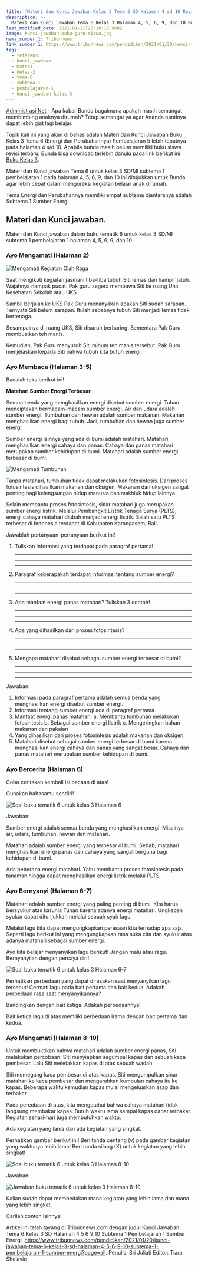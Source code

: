 ```yaml
---
title: 'Materi dan Kunci Jawaban Kelas 3 Tema 6 SD Halaman 4 sd 10 Revisi 2018'
description: >-
  Materi dan Kunci Jawaban Tema 6 Kelas 3 Halaman 4, 5, 6, 9, dan 10 Buku Siswa SD Kelas 3 Buku Kurikulum 2013 Revisi 2018.
last_modified_date: 2021-01-21T20:20:15.908Z
image: kunci-jawaban-buku-guru-siswa.jpg
nama_sumber_1: Tribunnews
link_sumber_1: https://www.tribunnews.com/pendidikan/2021/01/20/kunci-jawaban-tema-6-kelas-3-sd-halaman-4-5-6-9-10-subtema-1-pembelajaran-1-sumber-energi?page=all
tags:
  - referensi
  - kunci-jawaban
  - materi
  - kelas-3
  - tema-6
  - subtema-1
  - pembelajaran-1
  - kunci-jawaban-kelas-3
---
```



[Administrasi.Net](https://administrasi.net "Administrasi.Net") - Apa kabar Bunda bagaimana apakah masih semangat membimbing anaknya dirumah? Tetap semangat ya agar Ananda nantinya dapat lebih giat lagi belajar.

Topik kali ini yang akan di bahas adalah Materi dan Kunci Jawaban Buku Kelas 3 Tema 6 (Energi dan Perubahannya) Pembelajaran 5 lebih tepatnya pada halaman 4 s/d 10. Apabila bunda masih belum memiliki buku siswa revisi terbaru, Bunda bisa download terlebih dahulu pada link berikut ini [Buku Kelas 3](https://administrasi.net/bse/buku-tematik-sd-mi-kelas-3-kurikulum-2013 "Buku Tematik Kelas 3 SD").

Materi dan Kunci jawaban Tema 6 untuk kelas 3 SD/MI subtema 1 pembelajaran 1 pada halaman 4, 5, 6, 9, dan 10 ini ditujukkan untuk Bunda agar lebih cepat dalam mengoreksi kegiatan belajar anak dirumah.

Tema Energi dan Perubahannya memiliki empat subtema diantaranya adalah Subtema 1 Sumber Energi 

## Materi dan Kunci jawaban.

Materi dan Kunci jawaban dalam buku tematik 6 untuk kelas 3 SD/MI subtema 1 pembelajaran 1 halaman 4, 5, 6, 9, dan 10

### Ayo Mengamati (Halaman 2)

![Mengamati Kegiatan Olah Raga](/img/ayo-mengamati-halaman-2.jpg "Mengamati Kegiatan Olah Raga")
 
Saat mengikuti kegiatan jasmani tiba-tiba tubuh Siti lemas dan hampir jatuh. Wajahnya nampak pucat. Pak guru segera membawa Siti ke ruang Unit Kesehatan Sekolah atau UKS.

Sambil berjalan ke UKS Pak Guru menanyakan apakah Siti sudah sarapan. Ternyata Siti belum sarapan. Itulah sebabnya tubuh Siti menjadi lemas tidak bertenaga.

Sesampainya di ruang UKS, Siti disuruh berbaring. Sementara Pak Guru membuatkan teh manis.

Kemudian, Pak Guru menyuruh Siti minum teh manis tersebut. Pak Guru menjelaskan kepada Siti bahwa tubuh kita butuh energi.

### Ayo Membaca (Halaman 3-5)

Bacalah teks berikut ini!

**Matahari Sumber Energi Terbesar**

Semua benda yang menghasilkan energi disebut sumber energi. Tuhan menciptakan bermacam-macam sumber energi. Air dan udara adalah sumber energi. Tumbuhan dan hewan adalah sumber makanan. Makanan menghasilkan energi bagi tubuh. Jadi, tumbuhan dan hewan juga sumber energi.

Sumber energi lainnya yang ada di bumi adalah matahari. Matahari menghasilkan energi cahaya dan panas. Cahaya dan panas matahari merupakan sumber kehidupan di bumi. Matahari adalah sumber energi terbesar di bumi.

![Mengamati Tumbuhan](/img/tumbuhan.jpg "Mengamati Tumbuhan")
 
Tanpa matahari, tumbuhan tidak dapat melakukan fotosintesis. Dari proses fotosintesis dihasilkan makanan dan oksigen. Makanan dan oksigen sangat penting bagi kelangsungan hidup manusia dan makhluk hidup lainnya.

Selain membantu proses fotosintesis, sinar matahari juga merupakan sumber energi listrik. Melalui Pembangkit Listrik Tenaga Surya (PLTS), energi cahaya matahari diubah menjadi energi listrik. Salah satu PLTS terbesar di Indonesia terdapat di Kabupaten Karangasem, Bali.

Jawablah pertanyaan-pertanyaan berikut ini!

1.	Tuliskan informasi yang terdapat pada paragraf pertama!
	_____________________________________________
	_____________________________________________
	_____________________________________________
2.	Paragraf keberapakah terdapat informasi tentang sumber energi?
	_____________________________________________
	_____________________________________________
	_____________________________________________
3. 	Apa manfaat energi panas matahari? Tuliskan 3 contoh!
	_____________________________________________
	_____________________________________________
	_____________________________________________
4. 	Apa yang dihasilkan dari proses fotosintesis?
	_____________________________________________
	_____________________________________________
	_____________________________________________
5. 	Mengapa matahari disebut sebagai sumber energi terbesar di bumi?
	_____________________________________________
	_____________________________________________
	_____________________________________________

Jawaban:

1. 	Informasi pada paragraf pertama adalah semua benda yang menghasilkan energi disebut sumber energi.
2. 	Informasi tentang sumber energi ada di paragraf pertama.
3. 	Manfaat energi panas matahari:
	a. 	Membantu tumbuhan melakukan fotosintesis
	b. 	Sebagai sumber energi listrik
	c. 	Mengeringkan bahan makanan dan pakaian
4. 	Yang dihasilkan dari proses fotosintesis adalah makanan dan oksigen.
5. 	Matahari disebut sebagai sumber energi terbesar di bumi karena menghasilkan energi cahaya dan panas yang sangat besar. Cahaya dan panas matahari merupakan sumber kehidupan di bumi.

### Ayo Bercerita (Halaman 6)

Coba ceritakan kembali isi bacaan di atas!

Gunakan bahasamu sendiri!

![Soal buku tematik 6 untuk kelas 3 Halaman 6](/img/bercerita.jpg "Soal buku tematik 6 untuk kelas 3 Halaman 6")
 
Jawaban:

Sumber energi adalah semua benda yang menghasilkan energi. Misalnya air, udara, tumbuhan, hewan dan matahari.

Matahari adalah sumber energi yang terbesar di bumi. Sebab, matahari menghasilkan energi panas dan cahaya yang sangat berguna bagi kehidupan di bumi.

Ada beberapa energi matahari. Yaitu membantu proses fotosintesis pada tanaman hingga dapat menghasilkan energi listrik melalui PLTS.

### Ayo Bernyanyi (Halaman 6-7)

Matahari adalah sumber energi yang paling penting di bumi. Kita harus bersyukur atas karunia Tuhan karena adanya energi matahari. Ungkapan syukur dapat ditunjukkan melalui sebuah syair lagu.

Melalui lagu kita dapat mengungkapkan perasaan kita terhadap apa saja. Seperti lagu berikut ini yang mengungkapkan rasa suka cita dan syukur atas adanya matahari sebagai sumber energi.

Ayo kita belajar menyanyikan lagu berikut! Jangan malu atau ragu. Bernyanyilah dengan percaya diri!

![Soal buku tematik 6 untuk kelas 3 Halaman 6-7](/img/halaman-6-7.jpg "Soal buku tematik 6 untuk kelas 3 Halaman 6-7")
 
Perhatikan perbedaan yang dapat dirasakan saat menyanyikan lagu tersebut! Cermati lagu pada bait pertama dan bait kedua. Adakah perbedaan rasa saat menyanyikannya?

Bandingkan dengan bait ketiga. Adakah perbedaannya!

Bait ketiga lagu di atas memiliki perbedaan irama dengan bait pertama dan kedua.

### Ayo Mengamati (Halaman 8-10)

Untuk membuktikan bahwa matahari adalah sumber energi panas, Siti melakukan percobaan. Siti menyiapkan segumpal kapas dan sebuah kaca pembesar. Lalu Siti meletakkan kapas di atas sebuah wadah.

Siti memegang kaca pembesar di atas kapas. Siti mengumpulkan sinar matahari ke kaca pembesar dan mengarahkan kumpulan cahaya itu ke kapas. Beberapa waktu kemudian kapas mulai mengeluarkan asap dan terbakar.

Pada percobaan di atas, kita mengetahui bahwa cahaya matahari tidak langsung membakar kapas. Butuh waktu lama sampai kapas dapat terbakar. Kegiatan sehari-hari juga membutuhkan waktu.

Ada kegiatan yang lama dan ada kegiatan yang singkat.

Perhatikan gambar berikut ini! Beri tanda centang (v) pada gambar kegiatan yang waktunya lebih lama! Beri tanda silang (X) untuk kegiatan yang lebih singkat!

![Soal buku tematik 6 untuk kelas 3 Halaman 8-10](/img/soal-8-10.jpg "Soal buku tematik 6 untuk kelas 3 Halaman 8-10")
 
Jawaban:

![Jawaban buku tematik 6 untuk kelas 3 Halaman 8-10](/img/jawaban-8-10.jpg "Jawaban buku tematik 6 untuk kelas 3 Halaman 8-10") 
 
Kalian sudah dapat membedakan mana kegiatan yang lebih lama dan mana yang lebih singkat.

Carilah contoh lainnya!



Artikel ini telah tayang di Tribunnews.com dengan judul Kunci Jawaban Tema 6 Kelas 3 SD Halaman 4 5 6 9 10 Subtema 1 Pembelajaran 1 Sumber Energi, https://www.tribunnews.com/pendidikan/2021/01/20/kunci-jawaban-tema-6-kelas-3-sd-halaman-4-5-6-9-10-subtema-1-pembelajaran-1-sumber-energi?page=all.
Penulis: Sri Juliati
Editor: Tiara Shelavie


